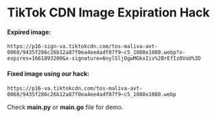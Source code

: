 # TikTok CDN Image Expiration Hack

#### Expired image:
```
https://p16-sign-va.tiktokcdn.com/tos-maliva-avt-0068/9435f286c26b12a87f0ea4ee4adf07f9~c5_1080x1080.webp?x-expires=1661893200&x-signature=6nylSljOgwMGkxIiv%2BrEfIz0VoU%3D
```
#### Fixed image using our hack:
```
https://p16-va.tiktokcdn.com/tos-maliva-avt-0068/9435f286c26b12a87f0ea4ee4adf07f9~c5_1080x1080.webp
```
Check **main.py** or **main.go** file for demo.
